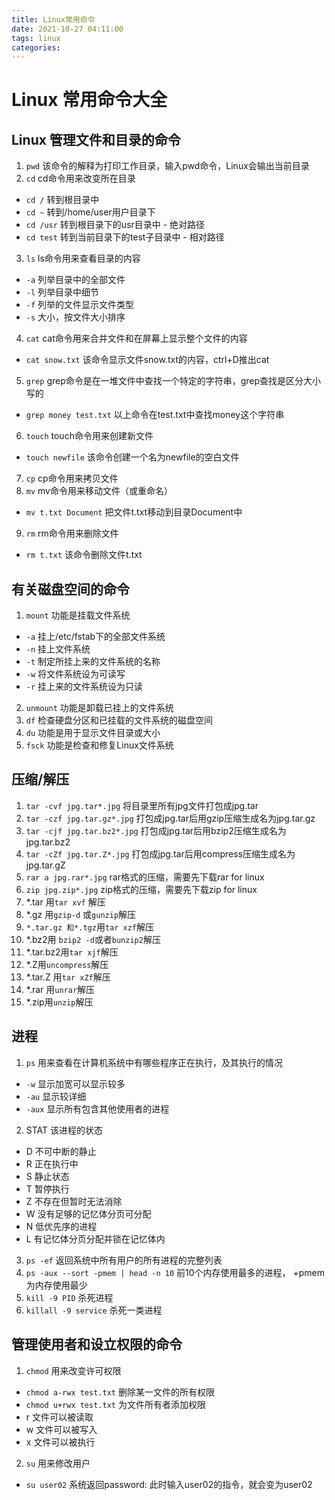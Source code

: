```yaml
---
title: Linux常用命令
date: 2021-10-27 04:11:00
tags: linux
categories:
---
```


# Linux 常用命令大全

## Linux 管理文件和目录的命令

1. `pwd` 该命令的解释为打印工作目录，输入pwd命令，Linux会输出当前目录
2. `cd` cd命令用来改变所在目录
- `cd /` 转到根目录中
- `cd ~` 转到/home/user用户目录下
- `cd /usr` 转到根目录下的usr目录中 - 绝对路径
- `cd test` 转到当前目录下的test子目录中 - 相对路径
3. `ls` ls命令用来查看目录的内容
- `-a` 列举目录中的全部文件
- `-l` 列举目录中细节
- `-f` 列举的文件显示文件类型
- `-s` 大小，按文件大小排序
4. `cat` cat命令用来合并文件和在屏幕上显示整个文件的内容
- `cat snow.txt` 该命令显示文件snow.txt的内容，ctrl+D推出cat
5. `grep` grep命令是在一堆文件中查找一个特定的字符串，grep查找是区分大小写的
- `grep money test.txt` 以上命令在test.txt中查找money这个字符串
6. `touch` touch命令用来创建新文件
- `touch newfile` 该命令创建一个名为newfile的空白文件
7. `cp` cp命令用来拷贝文件
8. `mv` mv命令用来移动文件（或重命名）
- `mv t.txt Document` 把文件t.txt移动到目录Document中
9. `rm` rm命令用来删除文件
- `rm t.txt` 该命令删除文件t.txt

## 有关磁盘空间的命令

1. `mount` 功能是挂载文件系统
- `-a` 挂上/etc/fstab下的全部文件系统
- `-n` 挂上文件系统
- `-t` 制定所挂上来的文件系统的名称
- `-w` 将文件系统设为可读写
- `-r` 挂上来的文件系统设为只读
2. `unmount` 功能是卸载已挂上的文件系统
3. `df` 检查硬盘分区和已挂载的文件系统的磁盘空间
4. `du` 功能是用于显示文件目录或大小
5. `fsck` 功能是检查和修复Linux文件系统

## 压缩/解压

1. `tar -cvf jpg.tar*.jpg` 将目录里所有jpg文件打包成jpg.tar
2. `tar -czf jpg.tar.gz*.jpg` 打包成jpg.tar后用gzip压缩生成名为jpg.tar.gz
3. `tar -cjf jpg.tar.bz2*.jpg` 打包成jpg.tar后用bzip2压缩生成名为jpg.tar.bz2
4. `tar -cZf jpg.tar.Z*.jpg` 打包成jpg.tar后用compress压缩生成名为jpg.tar.gZ
5. `rar a jpg.rar*.jpg` rar格式的压缩，需要先下载rar for linux
6. `zip jpg.zip*.jpg` zip格式的压缩，需要先下载zip for linux
7. *.tar 用`tar xvf` 解压
8. *.gz 用`gzip-d` 或`gunzip`解压
9. `*.tar.gz 和*.tgz`用`tar xzf`解压
10. *.bz2用 `bzip2 -d`或者`bunzip2`解压
11. *.tar.bz2用`tar xjf`解压
12. *.Z用`uncompress`解压
13. *.tar.Z 用`tar xZf`解压
14. *.rar 用`unrar`解压
15. *.zip用`unzip`解压

## 进程

1. `ps` 用来查看在计算机系统中有哪些程序正在执行，及其执行的情况
- `-w` 显示加宽可以显示较多
- `-au` 显示较详细
- `-aux` 显示所有包含其他使用者的进程
2. STAT 该进程的状态
- D 不可中断的静止
- R 正在执行中
- S 静止状态
- T 暂停执行
- Z 不存在但暂时无法消除
- W 没有足够的记忆体分页可分配
- N 低优先序的进程
- L 有记忆体分页分配并锁在记忆体内
3. `ps -ef` 返回系统中所有用户的所有进程的完整列表
4. `ps -aux --sort -pmem | head -n 10` 前10个内存使用最多的进程， +pmem为内存使用最少
5. `kill -9 PID` 杀死进程
6. `killall -9 service` 杀死一类进程

## 管理使用者和设立权限的命令

1. `chmod` 用来改变许可权限
- `chmod a-rwx test.txt` 删除某一文件的所有权限
- `chmod u+rwx test.txt` 为文件所有者添加权限
- r 文件可以被读取
- w 文件可以被写入
- x 文件可以被执行
2. `su` 用来修改用户
- `su user02` 系统返回password: 此时输入user02的指令，就会变为user02























